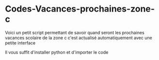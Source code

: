 # Codes-Vacances-prochaines-zone-c

Voici un petit script permettant de savoir quand seront les prochaines vacances scolaire de la zone c
c'est actualisé automatiquement avec une petite interface

Il vous suffit d'installer python et d'importer le code
